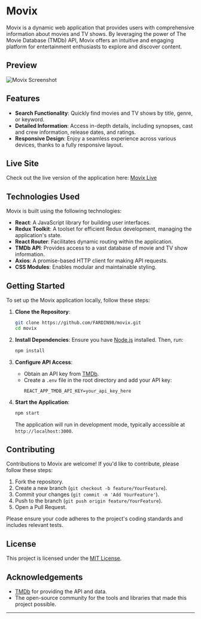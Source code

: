 # Movix

Movix is a dynamic web application that provides users with comprehensive information about movies and TV shows. By leveraging the power of The Movie Database (TMDb) API, Movix offers an intuitive and engaging platform for entertainment enthusiasts to explore and discover content.

## Preview

![Movix Screenshot](assets/screenshot.png)

## Features

- **Search Functionality**: Quickly find movies and TV shows by title, genre, or keyword.
- **Detailed Information**: Access in-depth details, including synopses, cast and crew information, release dates, and ratings.
- **Responsive Design**: Enjoy a seamless experience across various devices, thanks to a fully responsive layout.

## Live Site

Check out the live version of the application here: [Movix Live](https://movix-sites.vercel.app/)

## Technologies Used

Movix is built using the following technologies:

- **React**: A JavaScript library for building user interfaces.
- **Redux Toolkit**: A toolset for efficient Redux development, managing the application's state.
- **React Router**: Facilitates dynamic routing within the application.
- **TMDb API**: Provides access to a vast database of movie and TV show information.
- **Axios**: A promise-based HTTP client for making API requests.
- **CSS Modules**: Enables modular and maintainable styling.

## Getting Started

To set up the Movix application locally, follow these steps:

1. **Clone the Repository**:
   ```bash
   git clone https://github.com/FARDIN98/movix.git
   cd movix
   ```

2. **Install Dependencies**:
   Ensure you have [Node.js](https://nodejs.org/) installed. Then, run:
   ```bash
   npm install
   ```

3. **Configure API Access**:
   - Obtain an API key from [TMDb](https://www.themoviedb.org/documentation/api).
   - Create a `.env` file in the root directory and add your API key:
     ```
     REACT_APP_TMDB_API_KEY=your_api_key_here
     ```

4. **Start the Application**:
   ```bash
   npm start
   ```
   The application will run in development mode, typically accessible at `http://localhost:3000`.

## Contributing

Contributions to Movix are welcome! If you'd like to contribute, please follow these steps:

1. Fork the repository.
2. Create a new branch (`git checkout -b feature/YourFeature`).
3. Commit your changes (`git commit -m 'Add YourFeature'`).
4. Push to the branch (`git push origin feature/YourFeature`).
5. Open a Pull Request.

Please ensure your code adheres to the project's coding standards and includes relevant tests.

## License

This project is licensed under the [MIT License](LICENSE).

## Acknowledgements

- [TMDb](https://www.themoviedb.org/) for providing the API and data.
- The open-source community for the tools and libraries that made this project possible.

---


